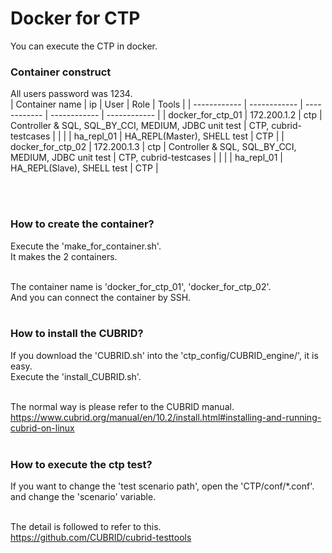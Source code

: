 # **Docker for CTP**
You can execute the CTP in docker.

### Container construct
All users password was 1234.<br/>
| Container name | ip | User | Role | Tools |
| ------------ | ------------ | ------------ | ------------ | ------------ |
| docker_for_ctp_01 | 172.200.1.2 | ctp | Controller & SQL, SQL_BY_CCI, MEDIUM, JDBC unit test | CTP, cubrid-testcases |
|  |  | ha_repl_01 | HA_REPL(Master), SHELL test | CTP |
| docker_for_ctp_02 | 172.200.1.3 | ctp | Controller & SQL, SQL_BY_CCI, MEDIUM, JDBC unit test | CTP, cubrid-testcases |
|  |  | ha_repl_01 | HA_REPL(Slave), SHELL test | CTP |

<br/><br/>

### How to create the container?
Execute the 'make_for_container.sh'.<br/>
It makes the 2 containers.<br/><br/>

The container name is 'docker_for_ctp_01', 'docker_for_ctp_02'.<br/>
And you can connect the container by SSH.<br/><br/>

### How to install the CUBRID?
If you download the 'CUBRID.sh' into the 'ctp_config/CUBRID_engine/', it is easy.<br/>
Execute the 'install_CUBRID.sh'.<br/><br/>

The normal way is please refer to the CUBRID manual.<br/>
https://www.cubrid.org/manual/en/10.2/install.html#installing-and-running-cubrid-on-linux <br/><br/>

### How to execute the ctp test?
If you want to change the 'test scenario path', open the 'CTP/conf/*.conf'.<br/>
and change the 'scenario' variable.<br/><br/>

The detail is followed to refer to this.<br/>
https://github.com/CUBRID/cubrid-testtools <br/><br/>

